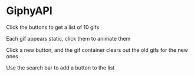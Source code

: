 # GiphyAPI

Click the buttons to get a list of 10 gifs

Each gif appears static, click them to animate them

Click a new button, and the gif container clears out the old gifs for the new ones

Use the search bar to add a button to the list
